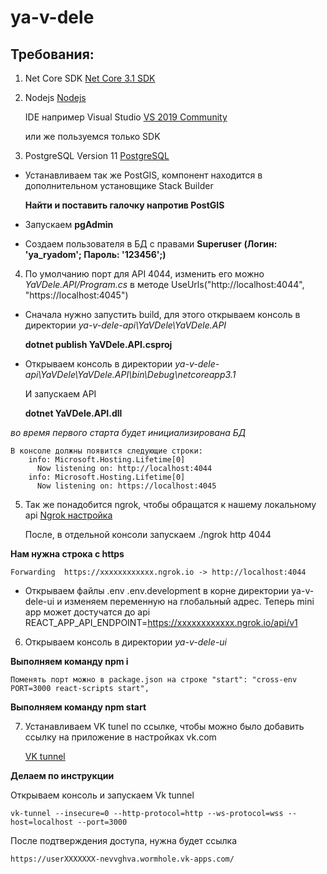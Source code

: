 # ya-v-dele
## Требования:
1. Net Core SDK [Net Core 3.1 SDK](https://dotnet.microsoft.com/download/dotnet-core/3.1)

2. Nodejs [Nodejs](https://nodejs.org/en/download/)


	IDE например Visual Studio [VS 2019 Community](https://visualstudio.microsoft.com/ru/vs/community/)
	
 	или же пользуемся только SDK 
	
 
3. PostgreSQL Version 11 [PostgreSQL](https://www.postgresql.org/download/)

- Устанавливаем так же PostGIS, компонент находится в дополнительном установщике Stack Builder

	**Найти и поставить галочку напротив PostGIS**

- Запускаем **pgAdmin**

- Создаем пользователя в БД с правами **Superuser**  **(Логин: 'ya_ryadom'; Пароль: '123456';)**

4. По умолчанию порт для API 4044, изменить его можно *YaVDele.API/Program.cs* в методе UseUrls("http://localhost:4044", "https://localhost:4045")

- Сначала нужно запустить build, для этого открываем консоль в директории *ya-v-dele-api\YaVDele\YaVDele.API* 

	**dotnet publish YaVDele.API.csproj**

-  Открываем консоль в директории *ya-v-dele-api\YaVDele\YaVDele.API\bin\Debug\netcoreapp3.1* 

	И запускаем API

	**dotnet YaVDele.API.dll**

*во время первого старта будет инициализирована БД*
	
	В консоле должны появится следующие строки:
		info: Microsoft.Hosting.Lifetime[0]
		  Now listening on: http://localhost:4044
		info: Microsoft.Hosting.Lifetime[0]
		  Now listening on: https://localhost:4045
		  
5. Так же понадобится ngrok, чтобы обращатся к нашему локальному api [Ngrok настройка](https://dashboard.ngrok.com/get-started/setup) 

	После, в отдельной консоли запускаем ./ngrok http 4044
	
**Нам нужна строка с https**
	
	Forwarding  https://xxxxxxxxxxxx.ngrok.io -> http://localhost:4044 
	
- Открываем файлы .env .env.development в корне директории ya-v-dele-ui
	и изменяем переменную на глобальный адрес. Теперь mini app может достучатся до api
	REACT_APP_API_ENDPOINT=https://xxxxxxxxxxxx.ngrok.io/api/v1
	
6. Открываем консоль в директории *ya-v-dele-ui*

**Выполняем команду npm i** 

	Поменять порт можно в package.json на строке "start": "cross-env PORT=3000 react-scripts start",
	
**Выполняем команду npm start**

7. Устанавливаем VK tunel по ссылке, чтобы можно было добавить ссылку на приложение в настройках vk.com

	[VK tunnel](https://vk.com/dev/vk_tunnel?f=1.%20%D0%98%D1%81%D0%BF%D0%BE%D0%BB%D1%8C%D0%B7%D0%BE%D0%B2%D0%B0%D0%BD%D0%B8%D0%B5)

**Делаем по инструкции**

Открываем консоль и запускаем Vk tunnel

	vk-tunnel --insecure=0 --http-protocol=http --ws-protocol=wss --host=localhost --port=3000
	
После подтверждения доступа, нужна будет ссылка 

	https://userXXXXXXX-nevvghva.wormhole.vk-apps.com/
	
